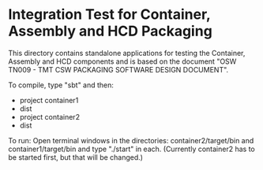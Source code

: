Integration Test for Container, Assembly and HCD Packaging
==========================================================

This directory contains standalone applications for testing the Container, Assembly and HCD components and is based on
the document "OSW TN009 - TMT CSW PACKAGING SOFTWARE DESIGN DOCUMENT".

To compile, type "sbt" and then:

* project container1
* dist
* project container2
* dist

To run: Open terminal windows in the directories: container2/target/bin and container1/target/bin and type "./start" in each.
(Currently container2 has to be started first, but that will be changed.)
